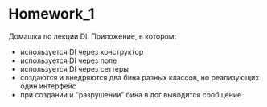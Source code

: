 # Homework_1
Домашка по лекции DI:
Приложение, в котором:
  - используется DI через конструктор
  - используется DI через поле
  - используется DI через сеттеры
  - создаются и внедряются два бина разных классов, но реализующих один интерфейс
  - при создании и “разрушении” бина в лог выводится сообщение
